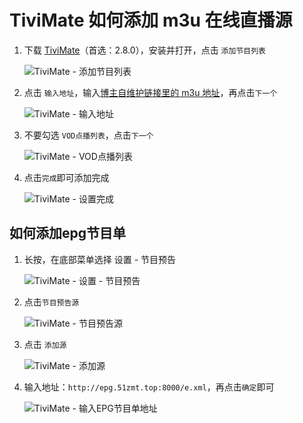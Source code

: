 # TiviMate 如何添加 m3u 在线直播源

1. 下载 [TiviMate](https://pan.quark.cn/s/dde16deea6fc)（首选：2.8.0），安装并打开，点击 `添加节目列表`

   ![TiviMate - 添加节目列表](https://cdn.wwkejishe.top/wp-cdn-02/2025/20250307154213493.webp)

2. 点击 `输入地址`，输入[博主自维护链接里的 m3u 地址](https://www.wangdu.site/software/av-read/339.html)，再点击`下一个`

   ![TiviMate - 输入地址](https://cdn.wwkejishe.top/wp-cdn-02/2025/20250307154616920.webp)

3. 不要勾选 `VOD点播列表`，点击`下一个`

   ![TiviMate - VOD点播列表](https://cdn.wwkejishe.top/wp-cdn-02/2025/20250307154633171.webp)

4. 点击`完成`即可添加完成

   ![TiviMate - 设置完成](https://cdn.wwkejishe.top/wp-cdn-02/2025/20250307154658172.webp)

## 如何添加epg节目单

1. 长按，在底部菜单选择 设置 - 节目预告

   ![TiviMate - 设置 - 节目预告](https://cdn.wwkejishe.top/wp-cdn-02/2025/20250307154753953.webp)

2. 点击`节目预告源`

   ![TiviMate - 节目预告源](https://cdn.wwkejishe.top/wp-cdn-02/2025/20250307154758681.webp)

3. 点击 `添加源`

   ![TiviMate - 添加源](https://cdn.wwkejishe.top/wp-cdn-02/2025/20250307154804144.webp)

4. 输入地址：`http://epg.51zmt.top:8000/e.xml`，再点击`确定`即可

   ![TiviMate - 输入EPG节目单地址](https://cdn.wwkejishe.top/wp-cdn-02/2025/20250307154808612.webp)